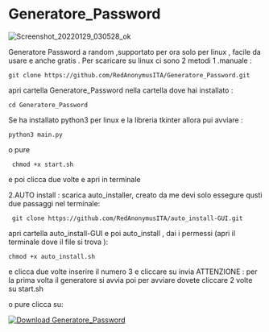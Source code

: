 # Generatore_Password
![Screenshot_20220129_030528_ok](https://user-images.githubusercontent.com/78427215/151599610-5fc12179-cd4f-4f6a-83d9-ec34acf2d2f6.png)

Generatore Password a random ,supportato per ora solo per linux , facile da usare  e anche gratis . 
Per scaricare su linux ci sono 2 metodi 
1 .manuale :

    git clone https://github.com/RedAnonymusITA/Generatore_Password.git
           
apri cartella Generatore_Password nella cartella dove hai installato :

    cd Generatore_Password
     
Se ha installato python3 per linux e la libreria tkinter allora pui avviare :

    python3 main.py 
    
o pure 

     chmod +x start.sh
     
e poi clicca due volte e apri in terminale 

2.AUTO install :
scarica auto_installer, creato da me devi solo essegure qusti due passaggi nel terminale:

     git clone https://github.com/RedAnonymusITA/auto_install-GUI.git
     
apri cartella auto_install-GUI e poi auto_install ,
dai i permessi (apri il terminale dove il file si trova ):

    chmod +x auto_install.sh
    
e clicca due volte 
inserire il numero 3 e cliccare su  invia 
ATTENZIONE : per la prima volta il generatore si avvia poi per avviare dovete cliccare 2 volte su start.sh
 
o pure clicca su:

[![Download Generatore_Password](https://a.fsdn.com/con/app/sf-download-button)](https://sourceforge.net/projects/generatore-password/files/latest/download)


